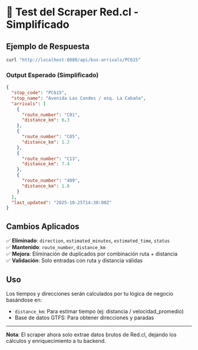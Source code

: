 # 🚌 Test del Scraper Red.cl - Simplificado

## Ejemplo de Respuesta

```bash
curl "http://localhost:8080/api/bus-arrivals/PC615"
```

### Output Esperado (Simplificado)
```json
{
  "stop_code": "PC615",
  "stop_name": "Avenida Las Condes / esq. La Cabaña",
  "arrivals": [
    {
      "route_number": "C01",
      "distance_km": 0.3
    },
    {
      "route_number": "C05",
      "distance_km": 1.2
    },
    {
      "route_number": "C13",
      "distance_km": 7.4
    },
    {
      "route_number": "409",
      "distance_km": 1.8
    }
  ],
  "last_updated": "2025-10-25T14:30:00Z"
}
```

## Cambios Aplicados

✅ **Eliminado**: `direction`, `estimated_minutes`, `estimated_time`, `status`  
✅ **Mantenido**: `route_number`, `distance_km`  
✅ **Mejora**: Eliminación de duplicados por combinación ruta + distancia  
✅ **Validación**: Solo entradas con ruta y distancia válidas

## Uso

Los tiempos y direcciones serán calculados por tu lógica de negocio basándose en:
- `distance_km`: Para estimar tiempo (ej: distancia / velocidad_promedio)
- Base de datos GTFS: Para obtener direcciones y paradas

---

**Nota**: El scraper ahora solo extrae datos brutos de Red.cl, dejando los cálculos y enriquecimiento a tu backend.
